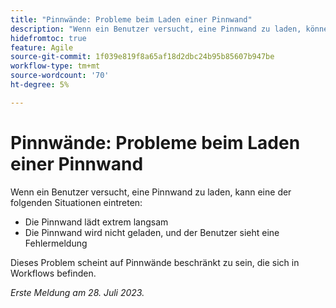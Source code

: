 ```yaml
---
title: "Pinnwände: Probleme beim Laden einer Pinnwand"
description: "Wenn ein Benutzer versucht, eine Pinnwand zu laden, können Probleme auftreten."
hidefromtoc: true
feature: Agile
source-git-commit: 1f039e819f8a65af18d2dbc24b95b85607b947be
workflow-type: tm+mt
source-wordcount: '70'
ht-degree: 5%

---
```



# Pinnwände: Probleme beim Laden einer Pinnwand

Wenn ein Benutzer versucht, eine Pinnwand zu laden, kann eine der folgenden Situationen eintreten:

* Die Pinnwand lädt extrem langsam
* Die Pinnwand wird nicht geladen, und der Benutzer sieht eine Fehlermeldung

Dieses Problem scheint auf Pinnwände beschränkt zu sein, die sich in Workflows befinden.

_Erste Meldung am 28. Juli 2023._

